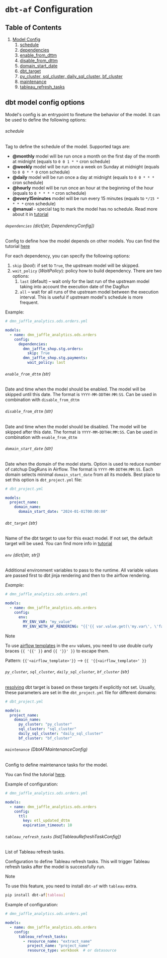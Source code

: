 # `dbt-af` Configuration

## Table of Contents

1. [Model Config](#dbt-model-config-options)
    1. [schedule](#schedule)
    2. [dependencies](#dependencies-_dictstr-dependencyconfig_)
    3. [enable_from_dttm](#enable_from_dttm-_str_)
    4. [disable_from_dttm](#disable_from_dttm-_str_)
    5. [domain_start_date](#domain_start_date-_str_)
    6. [dbt_target](#dbt_target-_str_)
    7. [py_cluster, sql_cluster, daily_sql_cluster, bf_cluster](#py_cluster-sql_cluster-daily_sql_cluster-bf_cluster-_str_)
    8. [maintenance](#maintenance-_dbtafmaintenanceconfig_)
    9. [tableau_refresh_tasks](#tableau_refresh_tasks-_listtableaurefreshtaskconfig_)

## dbt model config options

Model's config is an entrypoint to finetune the behavior of the model. It can be used to define the following options:

###### schedule

Tag to define the schedule of the model. Supported tags are:

- **@monthly** model will be run once a month on the first day of the month at midnight
  (equals to `0 0 1 * *` cron schedule)
- **@weekly** model will be run once a week on Sunday at midnight (equals to `0 0 * * 0` cron schedule)
- **@daily** model will be run once a day at midnight (equals to `0 0 * * *` cron schedule)
- **@hourly** model will be run once an hour at the beginning of the hour (equals to `0 * * * *` cron schedule)
- **@every15minutes** model will be run every 15 minutes (equals to `*/15 * * * *` cron schedule)
- **@manual** - special tag to mark the model has no schedule. Read more about it
  in [tutorial](../examples/manual_scheduling.md)

###### `dependencies` (_dict[str, DependencyConfig]_)

Сonfig to define how the model depends on other models.
You can find the tutorial [here](../examples/dependencies_management.md)

For each dependency, you can specify the following options:

1. `skip` (_bool_): if set to `True`, the upstream model will be skipped.
2. `wait_policy` (_WaitPolicy_): policy how to build dependency. There are two options:
    1. `last` (default) – wait only for the last run of the upstream model taking into account the execution date of the
       DagRun
    2. `all` – wait for all runs of the upstream model between the execution interval. This is useful if upstream
       model's schedule is more frequent.

Example:

```yaml
# dmn_jaffle_analytics.ods.orders.yml

models:
  - name: dmn_jaffle_analytics.ods.orders
    config:
      dependencies:
        dmn_jaffle_shop.stg.orders:
          skip: True
        dmn_jaffle_shop.stg.payments:
          wait_policy: last
```

###### `enable_from_dttm` (_str_)

Date and time when the model should be enabled. The model will be skipped until this
date. The format is `YYYY-MM-DDTHH:MM:SS`. Can be used in combination with `disable_from_dttm`

###### `disable_from_dttm` (_str_)

Date and time when the model should be disabled. The model will be skipped after this
date. The format is `YYYY-MM-DDTHH:MM:SS`. Can be used in combination with `enable_from_dttm`

###### `domain_start_date` (_str_)

Date when the domain of the model starts. Option is used to reduce number of catchup
DagRuns in Airflow. The format is `YYYY-MM-DDTHH:MM:SS`. Each domain selects minimal `domain_start_date` from all its
models. Best place to set this option is `dbt_project.yml` file:

```yaml
# dbt_project.yml

models:
  project_name:
    domain_name:
      domain_start_date: "2024-01-01T00:00:00"
```

###### `dbt_target` (_str_)

Name of the dbt target to use for this exact model. If not set, the default target will be used.
You can find more info in [tutorial](../examples/advanced_project.md#explicit-dbt-target)

###### `env` (dict[str, str])

Additional environment variables to pass to the runtime.
All variable values are passed first to dbt jinja rendering and then to the airflow rendering.

_Example:_

```yaml
# dmn_jaffle_analytics.ods.orders.yml

models:
  - name: dmn_jaffle_analytics.ods.orders
    config:
      env:
        MY_ENV_VAR: "my_value"
        MY_ENV_WITH_AF_RENDERING: "{{'{{ var.value.get(\'my.var\', \'fallback\') }}'}}"
```

> [!NOTE]
> To use [airflow templates](https://airflow.apache.org/docs/apache-airflow/stable/templates-ref.html#) in the `env`
> values, you need to use double curly braces `{{ '{{' }}` and `{{ '}}' }}` to escape them.
> 
> Pattern: `{{'<airflow_template>'}}` --> `{{ '{{<airflow_template>' }}`

###### `py_cluster`, `sql_cluster`, `daily_sql_cluster`, `bf_cluster` (_str_)

[resolving](../examples/advanced_project.md#how-is-the-target-determined) dbt target is based on these targets
if explicitly not set. Usually, these parameters are set in the `dbt_project.yml` file for different domains:

```yaml
# dbt_project.yml

models:
  project_name:
    domain_name:
      py_cluster: "py_cluster"
      sql_cluster: "sql_cluster"
      daily_sql_cluster: "daily_sql_cluster"
      bf_cluster: "bf_cluster"
```  

###### `maintenance` (_DbtAFMaintenanceConfig_)

Config to define maintenance tasks for the model.

You can find the tutorial [here](../examples/maintenance_and_source_freshness.md#maintenance-tasks).

Example of configuration:

```yaml
# dmn_jaffle_analytics.ods.orders.yml

models:
  - name: dmn_jaffle_analytics.ods.orders
    config:
      ttl:
        key: etl_updated_dttm
        expiration_timeout: 10
```

###### `tableau_refresh_tasks` (_list[TableauRefreshTaskConfig]_)

List of Tableau refresh tasks.

Configuration to define Tableau refresh tasks. This will trigger Tableau refresh tasks after the model is successfully
run.

> [!NOTE]
> To use this feature, you need to install `dbt-af` with `tableau` extra.
> ```bash
> pip install dbt-af[tableau]
> ```

Example of configuration:

```yaml
# dmn_jaffle_analytics.ods.orders.yml

models:
  - name: dmn_jaffle_analytics.ods.orders
    config:
      tableau_refresh_tasks:
        - resource_name: "extract_name"
          project_name: "project_name"
          resource_type: workbook  # or datasource
```

